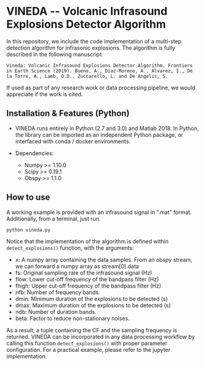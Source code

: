 # VINEDA -- Volcanic Infrasound Explosions Detector Algorithm

In this repository, we include the code implementation of a multi-step detection algorithm for infrasonic explosions.
The algorithm is fully described in the following manuscript: 

``
Vineda: Volcanic Infrasound Explosions Detector Algorithm. Frontiers in Earth Science (2019). Bueno, A., Diaz-Moreno, A., Alvarez, I., De la Torre, A., Lamb, O.D., Zuccarello, L. and De Angelis, S.  
``

If used as part of any research work or data processing pipeline, we would appreciate if the work is cited.

## Installation & Features (Python)

- VINEDA runs entirely in Python (2.7 and 3.0) and Matlab 2018. In Python, the library can be imported as an independent Python package, or interfaced with conda / docker environments.

- Dependencies:
    - Numpy >= 1.10.0
    - Scipy >= 0.19.1
    - Obspy >= 1.1.0

## How to use

A working example is provided with an infrasound signal in ".mat" format. Additionally, from a terminal, just run. 

``
python vineda.py
``

Notice that the implementation of the algorithm is defined within ``detect_explosions()`` function, with the arguments:

- x: A numpy array containing the data samples. From an obspy stream, we can forward a numpy array as stream[0].data
- fs: Original sampling rate of the infrasound signal (Hz)
- flow: Lower cut-off frequency of the bandpass filter (Hz)
- fhigh: Upper cut-off frequency of the bandpass filter (Hz)
- nfb: Number of frequency bands. 
- dmin: Minimum duration of the explosions to be detected (s)
- dmax: Maximum duration of the explosions to be detected (s)
- ndb:  Number of duration bands.
- beta: Factor to reduce non-stationary noises.

As a result, a tuple containing the CF and the sampling frequency is returned. VINEDA can be incorporated
in any data processing workflow by calling this function ``detect_explosions()`` with proper parameter configuration. 
For a practical example, please refer to the jupyter implementation.  
